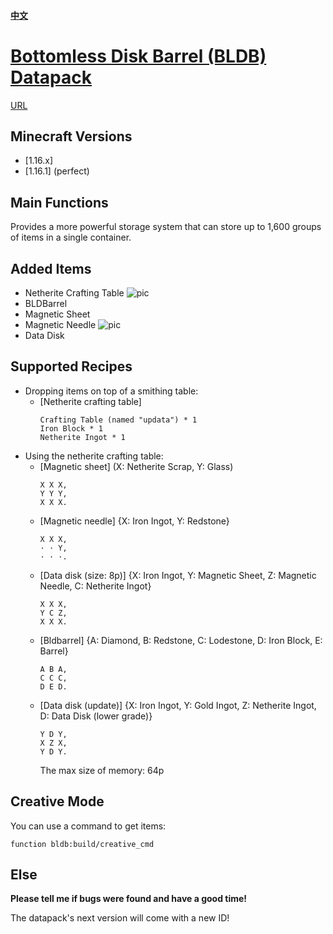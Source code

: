 ﻿#### [中文](https://github.com/Dinosaur-MC/Bottomless-Disk-Barrel/blob/master/README(zh_cn).md)# [Bottomless Disk Barrel (BLDB) Datapack](https://codeload.github.com/Dinosaur-MC/Bottomless-Disk-Barrel/zip/master)[URL](https://space.bilibili.com/85607675)## Minecraft Versions+ [1.16.x]+ [1.16.1] (perfect)## Main FunctionsProvides a more powerful storage system that can store up to 1,600 groups of items in a single container.## Added Items+ Netherite Crafting Table ![pic](https://github.com/Dinosaur-MC/Bottomless-Disk-Barrel/blob/master/BLDB-v2.0-Textures/assets/bldb/textures/block/netherite_crafting_table_front.png)+ BLDBarrel+ Magnetic Sheet+ Magnetic Needle ![pic](https://github.com/Dinosaur-MC/Bottomless-Disk-Barrel/blob/master/BLDB-v2.0-Textures/assets/bldb/textures/item/magnetic_needle.png)+ Data Disk## Supported Recipes+ Dropping items on top of a smithing table:   + [Netherite crafting table]    ```    Crafting Table (named "updata") * 1    Iron Block * 1    Netherite Ingot * 1    ```+ Using the netherite crafting table:   + [Magnetic sheet] (X: Netherite Scrap, Y: Glass)    ```    X X X,    Y Y Y,    X X X.    ```  + [Magnetic needle] {X: Iron Ingot, Y: Redstone}    ```    X X X,    · · Y,    · · ·.    ```  + [Data disk (size: 8p)] {X: Iron Ingot, Y: Magnetic Sheet, Z: Magnetic Needle, C: Netherite Ingot}    ```    X X X,    Y C Z,    X X X.    ```  + [Bldbarrel] {A: Diamond, B: Redstone, C: Lodestone, D: Iron Block, E: Barrel}    ```    A B A,    C C C,    D E D.    ```  + [Data disk (update)] {X: Iron Ingot, Y: Gold Ingot, Z: Netherite Ingot, D: Data Disk (lower grade)}    ```    Y D Y,    X Z X,    Y D Y.    ```    The max size of memory: 64p    ## Creative ModeYou can use a command to get items:```function bldb:build/creative_cmd```## Else**Please tell me if bugs were found and have a good time!**The datapack's next version will come with a new ID!